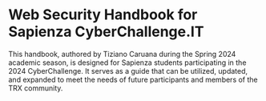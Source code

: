 # Web Security Handbook for Sapienza CyberChallenge.IT


This handbook, authored by Tiziano Caruana during the Spring 2024 academic season, is designed for Sapienza students participating in the 2024 CyberChallenge. It serves as a guide that can be utilized, updated, and expanded to meet the needs of future participants and members of the TRX community.